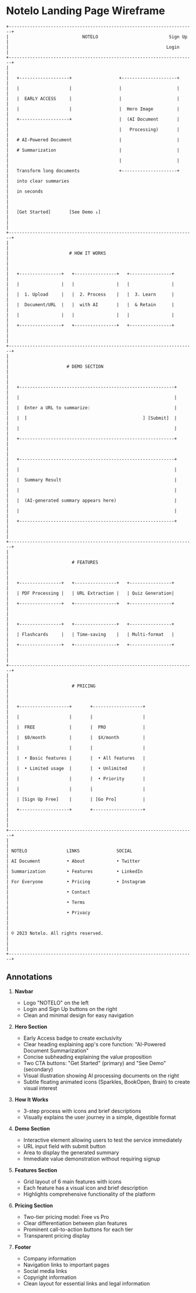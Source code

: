 # Notelo Landing Page Wireframe

```
+-----------------------------------------------------------------------+
|                            NOTELO                           Sign Up    |
|                                                            Login       |
+-----------------------------------------------------------------------+
|                                                                       |
|   +-------------------+                  +---------------------+      |
|   |                   |                  |                     |      |
|   |  EARLY ACCESS     |                  |                     |      |
|   |                   |                  |  Hero Image         |      |
|   +-------------------+                  |  (AI Document       |      |
|                                          |   Processing)       |      |
|   # AI-Powered Document                  |                     |      |
|   # Summarization                        |                     |      |
|                                          |                     |      |
|   Transform long documents               +---------------------+      |
|   into clear summaries                                                |
|   in seconds                                                          |
|                                                                       |
|   [Get Started]       [See Demo ↓]                                    |
|                                                                       |
+-----------------------------------------------------------------------+
|                                                                       |
|                       # HOW IT WORKS                                  |
|                                                                       |
|   +----------------+   +----------------+   +----------------+        |
|   |                |   |                |   |                |        |
|   |  1. Upload     |   |  2. Process    |   |  3. Learn      |        |
|   |  Document/URL  |   |  with AI       |   |  & Retain      |        |
|   |                |   |                |   |                |        |
|   +----------------+   +----------------+   +----------------+        |
|                                                                       |
+-----------------------------------------------------------------------+
|                                                                       |
|                      # DEMO SECTION                                   |
|                                                                       |
|   +-----------------------------------------------------------+       |
|   |                                                           |       |
|   |  Enter a URL to summarize:                                |       |
|   |  [                                            ] [Submit]  |       |
|   |                                                           |       |
|   +-----------------------------------------------------------+       |
|                                                                       |
|   +-----------------------------------------------------------+       |
|   |                                                           |       |
|   |  Summary Result                                           |       |
|   |                                                           |       |
|   |  (AI-generated summary appears here)                      |       |
|   |                                                           |       |
|   +-----------------------------------------------------------+       |
|                                                                       |
+-----------------------------------------------------------------------+
|                                                                       |
|                        # FEATURES                                     |
|                                                                       |
|   +----------------+   +----------------+   +----------------+        |
|   | PDF Processing |   | URL Extraction |   | Quiz Generation|        |
|   +----------------+   +----------------+   +----------------+        |
|                                                                       |
|   +----------------+   +----------------+   +----------------+        |
|   | Flashcards     |   | Time-saving    |   | Multi-format   |        |
|   +----------------+   +----------------+   +----------------+        |
|                                                                       |
+-----------------------------------------------------------------------+
|                                                                       |
|                        # PRICING                                      |
|                                                                       |
|   +-------------------+       +-------------------+                   |
|   |                   |       |                   |                   |
|   |  FREE             |       |  PRO              |                   |
|   |  $0/month         |       |  $X/month         |                   |
|   |                   |       |                   |                   |
|   |  • Basic features |       |  • All features   |                   |
|   |  • Limited usage  |       |  • Unlimited      |                   |
|   |                   |       |  • Priority       |                   |
|   |                   |       |                   |                   |
|   | [Sign Up Free]    |       | [Go Pro]          |                   |
|   +-------------------+       +-------------------+                   |
|                                                                       |
+-----------------------------------------------------------------------+
|                                                                       |
| NOTELO               LINKS              SOCIAL                        |
| AI Document          • About            • Twitter                     |
| Summarization        • Features         • LinkedIn                    |
| For Everyone         • Pricing          • Instagram                   |
|                      • Contact                                        |
|                      • Terms                                          |
|                      • Privacy                                        |
|                                                                       |
| © 2023 Notelo. All rights reserved.                                  |
|                                                                       |
+-----------------------------------------------------------------------+
```

## Annotations

1. **Navbar**
   - Logo "NOTELO" on the left
   - Login and Sign Up buttons on the right
   - Clean and minimal design for easy navigation

2. **Hero Section**
   - Early Access badge to create exclusivity
   - Clear heading explaining app's core function: "AI-Powered Document Summarization"
   - Concise subheading explaining the value proposition
   - Two CTA buttons: "Get Started" (primary) and "See Demo" (secondary)
   - Visual illustration showing AI processing documents on the right
   - Subtle floating animated icons (Sparkles, BookOpen, Brain) to create visual interest

3. **How It Works**
   - 3-step process with icons and brief descriptions
   - Visually explains the user journey in a simple, digestible format

4. **Demo Section**
   - Interactive element allowing users to test the service immediately
   - URL input field with submit button
   - Area to display the generated summary
   - Immediate value demonstration without requiring signup

5. **Features Section**
   - Grid layout of 6 main features with icons
   - Each feature has a visual icon and brief description
   - Highlights comprehensive functionality of the platform

6. **Pricing Section**
   - Two-tier pricing model: Free vs Pro
   - Clear differentiation between plan features
   - Prominent call-to-action buttons for each tier
   - Transparent pricing display

7. **Footer**
   - Company information
   - Navigation links to important pages
   - Social media links
   - Copyright information
   - Clean layout for essential links and legal information 